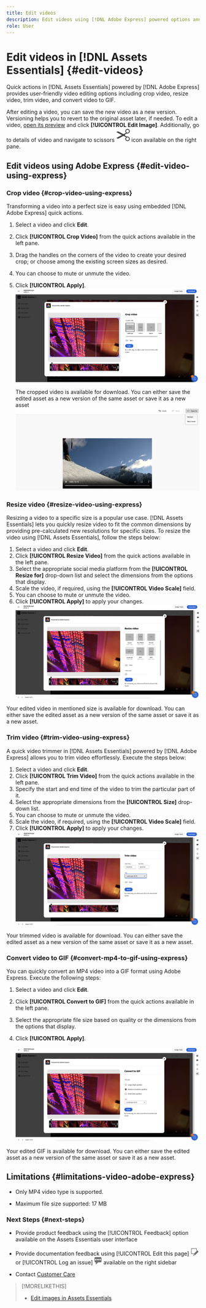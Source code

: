 ```yaml
---
title: Edit videos
description: Edit videos using [!DNL Adobe Express] powered options and save updated videos as versions.
role: User
---
```

# Edit videos in [!DNL Assets Essentials] {#edit-videos}

Quick actions in [!DNL Assets Essentials] powered by [!DNL Adobe Express] provides user-friendly video editing options including crop video, resize video, trim video, and convert video to GIF.

After editing a video, you can save the new video as a new version. Versioning helps you to revert to the original asset later, if needed. To edit a video, [open its preview](/help/using/navigate-view.md#preview-assets) and click **[!UICONTROL Edit Image]**. Additionally, go to details of video and navigate to scissors ![scissors](assets/do-not-localize/cut.svg) icon available on the right pane.

## Edit videos using Adobe Express {#edit-video-using-express}

### Crop video {#crop-video-using-express}

Transforming a video into a perfect size is easy using embedded [!DNL Adobe Express] quick actions.

1. Select a video and click **Edit**.
2. Click **[!UICONTROL Crop Video]** from the quick actions available in the left pane.
3. Drag the handles on the corners of the video to create your desired crop; or choose among the existing screen sizes as desired.
4. You can choose to mute or unmute the video. 
5. Click **[!UICONTROL Apply]**.
   ![crop video with Adobe Express](/help/using/assets/adobe-express-crop-video.png)
   
    The cropped video is available for download. You can either save the edited asset as a new version of the same asset or save it as a new asset![Save video with Adobe Express](/help/using/assets/adobe-express-save-video.png)

### Resize video {#resize-video-using-express}

Resizing a video to a specific size is a popular use case. [!DNL Assets Essentials] lets you quickly resize video to fit the common dimensions by providing pre-calculated new resolutions for specific sizes. To resize the video using [!DNL Assets Essentials], follow the steps below: 

1. Select a video and click **Edit**.
2. Click **[!UICONTROL Resize Video]** from the quick actions available in the left pane.
3. Select the appropriate social media platform from the **[!UICONTROL Resize for]** drop-down list and select the dimensions from the options that display. 
4. Scale the video, if required, using the **[!UICONTROL Video Scale]** field.
5. You can choose to mute or unmute the video.
6. Click **[!UICONTROL Apply]** to apply your changes.
   ![Video resizing with Adobe Express](/help/using/assets/adobe-express-resize-video.png)

Your edited video in mentioned size is available for download. You can either save the edited asset as a new version of the same asset or save it as a new asset.

### Trim video {#trim-video-using-express}

A quick video trimmer in [!DNL Assets Essentials] powered by [!DNL Adobe Express] allows you to trim video effortlessly. Execute the steps below:

1. Select a video and click **Edit**.
2. Click **[!UICONTROL Trim Video]** from the quick actions available in the left pane.
3. Specify the start and end time of the video to trim the particular part of it. 
4. Select the appropriate dimensions from the **[!UICONTROL Size]** drop-down list. 
5. You can choose to mute or unmute the video.
6. Scale the video, if required, using the **[!UICONTROL Video Scale]** field.
7. Click **[!UICONTROL Apply]** to apply your changes.
   ![Video resizing with Adobe Express](/help/using/assets/adobe-express-trim-video.png)

Your trimmed video is available for download. You can either save the edited asset as a new version of the same asset or save it as a new asset.

### Convert video to GIF {#convert-mp4-to-gif-using-express}

You can quickly convert an MP4 video into a GIF format using Adobe Express. Execute the following steps:

1. Select a video and click **Edit**.
2. Click **[!UICONTROL Convert to GIF]** from the quick actions available in the left pane.
3. Select the appropriate file size based on quality or the dimensions from the options that display.
4. Click **[!UICONTROL Apply]**.

    ![Convert video to GIF with Adobe Express](/help/using/assets/adobe-express-convert-video-to-gif.png)

Your edited GIF is available for download. You can either save the edited asset as a new version of the same asset or save it as a new asset.

## Limitations {#limitations-video-adobe-express}

* Only MP4 video type is supported.

* Maximum file size supported: 17 MB

### Next Steps {#next-steps}

* Provide product feedback using the [!UICONTROL Feedback] option available on the Assets Essentials user interface

* Provide documentation feedback using [!UICONTROL Edit this page] ![edit the page](assets/do-not-localize/edit-page.png) or [!UICONTROL Log an issue] ![create a GitHub issue](assets/do-not-localize/github-issue.png) available on the right sidebar

* Contact [Customer Care](https://experienceleague.adobe.com/?support-solution=General#support)

>[!MORELIKETHIS]
>
>* [Edit images in Assets Essentials](/help/using/edit-images.md)
